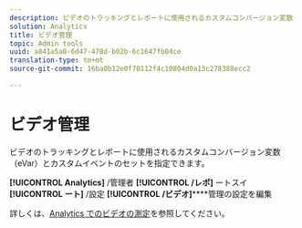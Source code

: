 ```yaml
---
description: ビデオのトラッキングとレポートに使用されるカスタムコンバージョン変数（eVar）とカスタムイベントのセットを指定できます。
solution: Analytics
title: ビデオ管理
topic: Admin tools
uuid: a841a5a8-6d47-478d-b02b-6c1647fb04ce
translation-type: tm+mt
source-git-commit: 16ba0b12e0f70112f4c10804d0a13c278388ecc2

---
```



# ビデオ管理

ビデオのトラッキングとレポートに使用されるカスタムコンバージョン変数（eVar）とカスタムイベントのセットを指定できます。

**[!UICONTROL Analytics]** /管理者 **[!UICONTROL /レポ]** ートスイ **[!UICONTROL ート]** /設定 **[!UICONTROL /ビデオ]******&#x200B;管理の設定を編集

詳しくは、[Analytics でのビデオの測定](https://marketing.adobe.com/resources/help/en_US/sc/appmeasurement/video/index.html)を参照してください。

